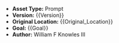 *   **Asset Type:** Prompt
*   **Version:** {{Version}}
*   **Original Location:** {{Original_Location}}
*   **Goal:** {{Goal}}
*   **Author:** William F Knowles III 